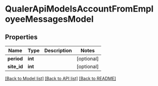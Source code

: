 # QualerApiModelsAccountFromEmployeeMessagesModel

## Properties
Name | Type | Description | Notes
------------ | ------------- | ------------- | -------------
**period** | **int** |  | [optional] 
**site_id** | **int** |  | [optional] 

[[Back to Model list]](../README.md#documentation-for-models) [[Back to API list]](../README.md#documentation-for-api-endpoints) [[Back to README]](../README.md)

